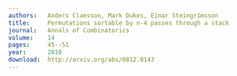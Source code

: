 ```yaml
---
authors:   Anders Claesson, Mark Dukes, Einar Steingrímsson
title:     Permutations sortable by n-4 passes through a stack
journal:   Annals of Combinatorics
volume:    14
pages:     45--51
year:      2010
download:  http://arxiv.org/abs/0812.0143
---
```

